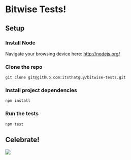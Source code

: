 # Bitwise Tests!

## Setup

### Install Node
Navigate your browsing device here: http://nodejs.org/

### Clone the repo
```
git clone git@github.com:itsthatguy/bitwise-tests.git
```

### Install project dependencies
```
npm install
```

### Run the tests
```
npm test
```

## Celebrate!
![](http://media1.giphy.com/media/YTbZzCkRQCEJa/giphy.gif)
